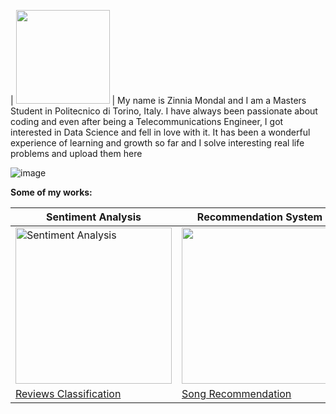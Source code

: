| <img src="https://user-images.githubusercontent.com/91697032/144661622-cbc107b3-f5c6-4dd9-b337-9740afd0174e.jpg" width="150" height="150"> | My name is Zinnia Mondal and I am a Masters Student in Politecnico di Torino, Italy. I have always been passionate about coding and even after being a Telecommunications Engineer, I got interested in Data Science and fell in love with it. It has been a wonderful experience of learning and growth so far and I solve interesting real life problems and upload them here

![image](https://user-images.githubusercontent.com/91697032/144334944-538b28c3-ffd9-488d-b716-2e418dd9d5bd.png)

**Some of my works:**

| Sentiment Analysis | Recommendation System | Rainfall Prediction |
| ------------------ | --------------------- | ------------------- |
| <img src="https://user-images.githubusercontent.com/91697032/144442015-293ea4f5-4cf6-487f-b515-b8fa97df0175.png" width="250" height="250" title="Sentiment Analysis"> | <img src="https://user-images.githubusercontent.com/91697032/144480414-fa0d2439-a815-4437-bc7d-7d4e246e9472.png" width="250" height="250"> | <img src="https://user-images.githubusercontent.com/91697032/144636233-d31666ed-91c0-4fea-8583-3e8c54671749.png" width="250" height="250">
| [Reviews Classification](https://github.com/mydatascienceprojects/Zinnia_Portfolio/blob/main/reviews-sentiment-analysis-95-7-accuracy.ipynb) | [Song Recommendation](https://github.com/mydatascienceprojects/Zinnia_Portfolio/blob/main/-spotify-song-recommendation.ipynb) | [Rainfall Visualization & Prediction](https://github.com/mydatascienceprojects/Zinnia_Portfolio/blob/main/state-district-rainfall-distr-india%20(3).ipynb)


